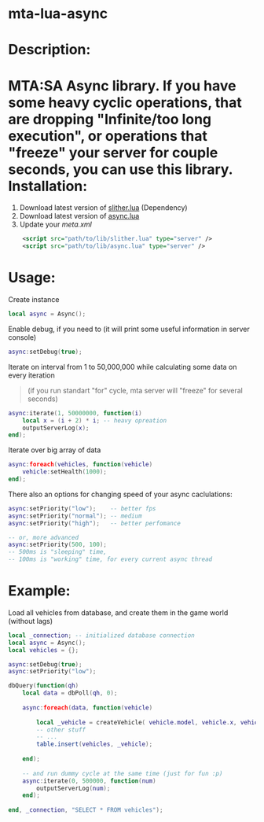 mta-lua-async
=============
Description:
=============
MTA:SA Async library. 
If you have some heavy cyclic operations, that are dropping "Infinite/too long execution", or operations that "freeze" your server for couple seconds, you can use this library.
Installation:
=============
1. Download latest version of [slither.lua](https://bitbucket.org/bartbes/slither) (Dependency)
2. Download latest version of [async.lua](https://github.com/Inlife/mta-lua-async/blob/master/async.lua)
3. Update your *meta.xml*
```xml
    <script src="path/to/lib/slither.lua" type="server" />
    <script src="path/to/lib/async.lua" type="server" />
```
Usage:
=============
Create instance
```lua
local async = Async();
```
Enable debug, if you need to (it will print some useful information in server console)
```lua
async:setDebug(true);
```

Iterate on interval from 1 to 50,000,000 while calculating some data on every iteration
>(if you run standart "for" cycle, mta server will "freeze" for several seconds)

```lua
async:iterate(1, 50000000, function(i)
    local x = (i + 2) * i; -- heavy opreation
    outputServerLog(x);
end);
```

Iterate over big array of data
```lua
async:foreach(vehicles, function(vehicle)
    vehicle:setHealth(1000);
end);
```

There also an options for changing speed of your async caclulations:
```lua
async:setPriority("low");    -- better fps
async:setPriority("normal"); -- medium
async:setPriority("high");   -- better perfomance

-- or, more advanced
async:setPriority(500, 100);
-- 500ms is "sleeping" time, 
-- 100ms is "working" time, for every current async thread
```
Example:
=============
Load all vehicles from database, and create them in the game world (without lags)
```lua
local _connection; -- initialized database connection
local async = Async();
local vehicles = {};

async:setDebug(true);
async:setPriority("low");

dbQuery(function(qh)
    local data = dbPoll(qh, 0); 
    
    async:foreach(data, function(vehicle)
        
        local _vehicle = createVehicle( vehicle.model, vehicle.x, vehicle.y, vehicle.z );
        -- other stuff
        -- ...
        table.insert(vehicles, _vehicle);
        
    end);
    
    -- and run dummy cycle at the same time (just for fun :p)
    async:iterate(0, 500000, function(num)
        outputServerLog(num);
    end);
    
end, _connection, "SELECT * FROM vehicles");
```
